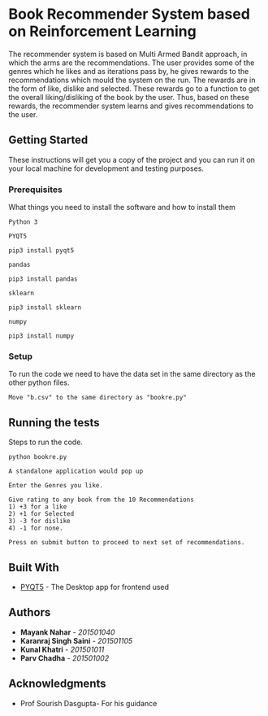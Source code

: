 # Book Recommender System based on Reinforcement Learning

The recommender system is based on Multi Armed Bandit approach, in which the arms are the recommendations. The user provides some of the genres which he likes and as iterations pass by, he gives rewards to the recommendations which mould the system on the run. The rewards are in the form of like, dislike and selected. These rewards go to a function to get the overall liking/disliking of the book by the user. Thus, based on these rewards, the recommender system learns and gives recommendations to the user.

## Getting Started

These instructions will get you a copy of the project and you can run it on your local machine for development and testing purposes.

### Prerequisites

What things you need to install the software and how to install them
```
Python 3
```
```
PYQT5 

pip3 install pyqt5
```
```
pandas

pip3 install pandas
```
```
sklearn

pip3 install sklearn
```
```
numpy

pip3 install numpy
```
### Setup

To run the code we need to have the data set in the same directory as the other python files.

```
Move "b.csv" to the same directory as "bookre.py"
```
## Running the tests
Steps to run the code. 

```
python bookre.py

A standalone application would pop up
```
```
Enter the Genres you like.
```
```
Give rating to any book from the 10 Recommendations
1) +3 for a like
2) +1 for Selected
3) -3 for dislike
4) -1 for none.
```
```
Press on submit button to proceed to next set of recommendations.
```
## Built With

* [PYQT5](https://pypi.org/project/PyQt5/) - The Desktop app for frontend used

## Authors

* **Mayank Nahar** - *201501040* 
* **Karanraj Singh Saini** - *201501105* 
* **Kunal Khatri** - *201501011* 
* **Parv Chadha** - *201501002* 

## Acknowledgments

* Prof Sourish Dasgupta- For his guidance
